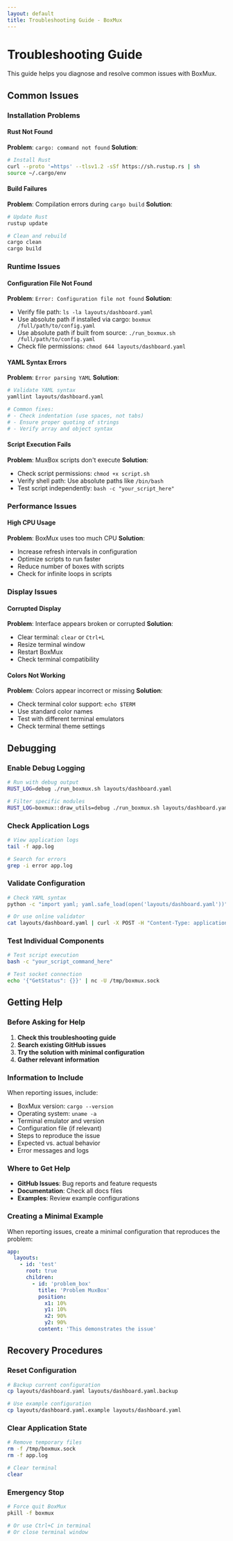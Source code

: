 ```yaml
---
layout: default
title: Troubleshooting Guide - BoxMux
---
```


# Troubleshooting Guide

This guide helps you diagnose and resolve common issues with BoxMux.

## Common Issues

### Installation Problems

#### Rust Not Found

**Problem**: `cargo: command not found`
**Solution**:

```bash
# Install Rust
curl --proto '=https' --tlsv1.2 -sSf https://sh.rustup.rs | sh
source ~/.cargo/env
```

#### Build Failures

**Problem**: Compilation errors during `cargo build`
**Solution**:

```bash
# Update Rust
rustup update

# Clean and rebuild
cargo clean
cargo build
```

### Runtime Issues

#### Configuration File Not Found

**Problem**: `Error: Configuration file not found`
**Solution**:

- Verify file path: `ls -la layouts/dashboard.yaml`
- Use absolute path if installed via cargo: `boxmux /full/path/to/config.yaml`
- Use absolute path if built from source: `./run_boxmux.sh /full/path/to/config.yaml`
- Check file permissions: `chmod 644 layouts/dashboard.yaml`

#### YAML Syntax Errors

**Problem**: `Error parsing YAML`
**Solution**:

```bash
# Validate YAML syntax
yamllint layouts/dashboard.yaml

# Common fixes:
# - Check indentation (use spaces, not tabs)
# - Ensure proper quoting of strings
# - Verify array and object syntax
```

#### Script Execution Fails

**Problem**: MuxBox scripts don't execute
**Solution**:

- Check script permissions: `chmod +x script.sh`
- Verify shell path: Use absolute paths like `/bin/bash`
- Test script independently: `bash -c "your_script_here"`

### Performance Issues

#### High CPU Usage

**Problem**: BoxMux uses too much CPU
**Solution**:

- Increase refresh intervals in configuration
- Optimize scripts to run faster
- Reduce number of boxes with scripts
- Check for infinite loops in scripts

### Display Issues

#### Corrupted Display

**Problem**: Interface appears broken or corrupted
**Solution**:

- Clear terminal: `clear` or `Ctrl+L`
- Resize terminal window
- Restart BoxMux
- Check terminal compatibility

#### Colors Not Working

**Problem**: Colors appear incorrect or missing
**Solution**:

- Check terminal color support: `echo $TERM`
- Use standard color names
- Test with different terminal emulators
- Check terminal theme settings

## Debugging

### Enable Debug Logging

```bash
# Run with debug output
RUST_LOG=debug ./run_boxmux.sh layouts/dashboard.yaml

# Filter specific modules
RUST_LOG=boxmux::draw_utils=debug ./run_boxmux.sh layouts/dashboard.yaml
```

### Check Application Logs

```bash
# View application logs
tail -f app.log

# Search for errors
grep -i error app.log
```

### Validate Configuration

```bash
# Check YAML syntax
python -c "import yaml; yaml.safe_load(open('layouts/dashboard.yaml'))"

# Or use online validator
cat layouts/dashboard.yaml | curl -X POST -H "Content-Type: application/yaml" -d @- https://yaml-validator.com/
```

### Test Individual Components

```bash
# Test script execution
bash -c "your_script_command_here"

# Test socket connection
echo '{"GetStatus": {}}' | nc -U /tmp/boxmux.sock
```

## Getting Help

### Before Asking for Help

1. **Check this troubleshooting guide**
2. **Search existing GitHub issues**
3. **Try the solution with minimal configuration**
4. **Gather relevant information**

### Information to Include

When reporting issues, include:

- BoxMux version: `cargo --version`
- Operating system: `uname -a`
- Terminal emulator and version
- Configuration file (if relevant)
- Steps to reproduce the issue
- Expected vs. actual behavior
- Error messages and logs

### Where to Get Help

- **GitHub Issues**: Bug reports and feature requests
- **Documentation**: Check all docs files
- **Examples**: Review example configurations

### Creating a Minimal Example

When reporting issues, create a minimal configuration that reproduces the problem:

```yaml
app:
  layouts:
    - id: 'test'
      root: true
      children:
        - id: 'problem_box'
          title: 'Problem MuxBox'
          position:
            x1: 10%
            y1: 10%
            x2: 90%
            y2: 90%
          content: 'This demonstrates the issue'
```

## Recovery Procedures

### Reset Configuration

```bash
# Backup current configuration
cp layouts/dashboard.yaml layouts/dashboard.yaml.backup

# Use example configuration
cp layouts/dashboard.yaml.example layouts/dashboard.yaml
```

### Clear Application State

```bash
# Remove temporary files
rm -f /tmp/boxmux.sock
rm -f app.log

# Clear terminal
clear
```

### Emergency Stop

```bash
# Force quit BoxMux
pkill -f boxmux

# Or use Ctrl+C in terminal
# Or close terminal window
```
